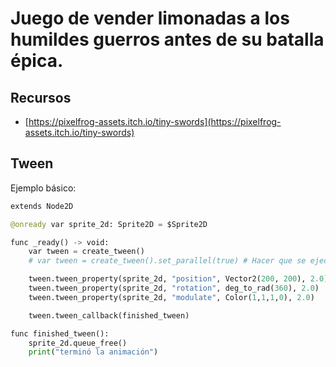 # Juego de vender limonadas a los humildes guerros antes de su batalla épica.

## Recursos

- [https://pixelfrog-assets.itch.io/tiny-swords](https://pixelfrog-assets.itch.io/tiny-swords)

## Tween

Ejemplo básico:

```py
extends Node2D

@onready var sprite_2d: Sprite2D = $Sprite2D

func _ready() -> void:
	var tween = create_tween()
	# var tween = create_tween().set_parallel(true) # Hacer que se ejecuten en paralelo

	tween.tween_property(sprite_2d, "position", Vector2(200, 200), 2.0).set_trans(Tween.TRANS_SINE).set_ease(Tween.EASE_IN_OUT)
	tween.tween_property(sprite_2d, "rotation", deg_to_rad(360), 2.0)
	tween.tween_property(sprite_2d, "modulate", Color(1,1,1,0), 2.0)

	tween.tween_callback(finished_tween)

func finished_tween():
	sprite_2d.queue_free()
	print("terminó la animación")
```
